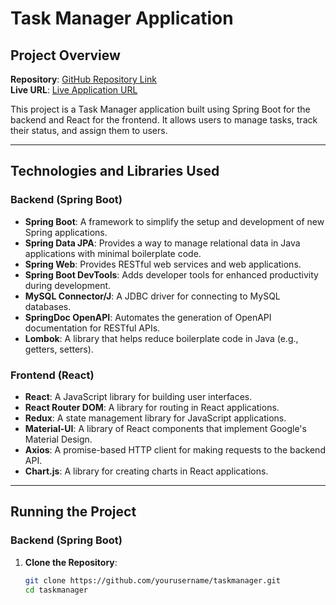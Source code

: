 # Task Manager Application

## Project Overview

**Repository**: [GitHub Repository Link](https://github.com/yourusername/taskmanager)  
**Live URL**: [Live Application URL](https://your-live-url.com)

This project is a Task Manager application built using Spring Boot for the backend and React for the frontend. It allows users to manage tasks, track their status, and assign them to users.

---

## Technologies and Libraries Used

### Backend (Spring Boot)

- **Spring Boot**: A framework to simplify the setup and development of new Spring applications.
- **Spring Data JPA**: Provides a way to manage relational data in Java applications with minimal boilerplate code.
- **Spring Web**: Provides RESTful web services and web applications.
- **Spring Boot DevTools**: Adds developer tools for enhanced productivity during development.
- **MySQL Connector/J**: A JDBC driver for connecting to MySQL databases.
- **SpringDoc OpenAPI**: Automates the generation of OpenAPI documentation for RESTful APIs.
- **Lombok**: A library that helps reduce boilerplate code in Java (e.g., getters, setters).

### Frontend (React)

- **React**: A JavaScript library for building user interfaces.
- **React Router DOM**: A library for routing in React applications.
- **Redux**: A state management library for JavaScript applications.
- **Material-UI**: A library of React components that implement Google's Material Design.
- **Axios**: A promise-based HTTP client for making requests to the backend API.
- **Chart.js**: A library for creating charts in React applications.

---

## Running the Project

### Backend (Spring Boot)

1. **Clone the Repository**:
   ```bash
   git clone https://github.com/yourusername/taskmanager.git
   cd taskmanager
